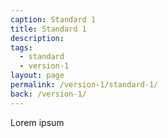 ```yaml
---
caption: Standard 1
title: Standard 1
description:
tags:
  - standard
  - version-1
layout: page
permalink: /version-1/standard-1/
back: /version-1/
---
```


Lorem ipsum
